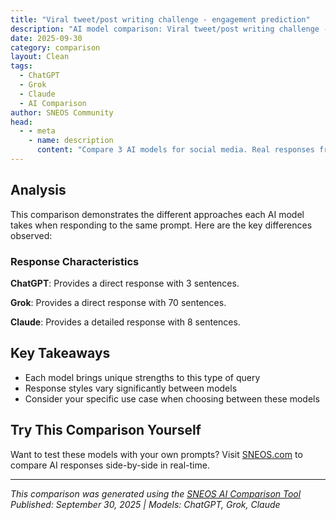 ```yaml
---
title: "Viral tweet/post writing challenge - engagement prediction"
description: "AI model comparison: Viral tweet/post writing challenge - engagement prediction..."
date: 2025-09-30
category: comparison
layout: Clean
tags:
  - ChatGPT
  - Grok
  - Claude
  - AI Comparison
author: SNEOS Community
head:
  - - meta
    - name: description
      content: "Compare 3 AI models for social media. Real responses from ChatGPT, Grok, Claude with detailed analysis."
---
```


<ChatComparison
  title="Viral tweet/post writing challenge - engagement prediction"
  prompt="Viral tweet/post writing challenge - engagement prediction"
  :responses='{"ChatGPT": "Sure! To help you best, could you please provide the tweet or post content you want to analyze for engagement prediction? Alternatively, if you want me to create some viral tweet ideas or guide you on how to craft one for maximum engagement, just let me know!", "Grok": "### Viral Tweet/Post Writing Challenge - Engagement Prediction\n\nWelcome to the **Viral Tweet/Post Writing Challenge**! In this challenge, you\u0027ll craft a short social media post (e.g., a tweet or Instagram caption) with the goal of maximizing engagement (likes, shares, comments, etc.). After writing your post, we\u2019ll dive into predicting its potential engagement based on key factors. Let\u2019s break this down into two parts: **writing the post** and **engagement prediction analysis**.\n\n---\n\n### Part 1: Crafting the Viral Post\n**Objective**: Write a 1-2 sentence social media post (up to 280 characters for a tweet) that you believe will generate high engagement. Focus on creativity, emotional appeal, humor, relatability, or trending topics. Include a call-to-action (CTA) if possible (e.g., \u201CTag a friend!\u201D or \u201CWhat do you think?\u201D).\n\n**Guidelines**:\n- Keep it concise and punchy.\n- Use hashtags if relevant (1-2 max for authenticity).\n- Target a specific audience or vibe (e.g., Gen Z humor, motivational, pop culture).\n- Avoid anything offensive or controversial that could backfire.\n\n**Example Post**:\n\u201CAdulting is just saying \u2018I\u2019ll do it tomorrow\u2019 until it\u2019s a crisis. \uD83D\uDE02 Tag someone who\u2019s guilty of this! #Relatable\u201D\n\n**Your Turn**:\nWrite your post below! After you\u2019re done, we\u2019ll analyze its potential engagement in Part 2.\n\n---\n\n**My Post**:\n[Insert your viral post here. For example: \u201CLife\u2019s too short to match socks. Who\u2019s with me on team chaos? \uD83E\uDDE6\uD83E\uDD2A #LaundryStruggles\u201D]\n\n---\n\n### Part 2: Engagement Prediction Analysis\nNow that you\u2019ve written your post, let\u2019s predict its engagement potential based on key factors that often drive virality on social media. Use the following framework to evaluate your post. Assign a score (1-5) for each factor, where 1 is low and 5 is high. Then, calculate an overall engagement score.\n\n**Factors for Engagement Prediction**:\n1. **Emotional Appeal**: Does the post evoke strong emotions (humor, nostalgia, inspiration, etc.)? \n (Score: 1-5)\n2. **Relatability**: Is the content something many people can connect with or see themselves in? \n (Score: 1-5)\n3. **Call-to-Action**: Does the post encourage interaction (e.g., tagging, commenting, sharing)? \n (Score: 1-5)\n4. **Timing/Trends**: Does the post tie into current events, memes, or trending topics? \n (Score: 1-5)\n5. **Uniqueness**: Is the content fresh, creative, or stands out in a crowded feed? \n (Score: 1-5)\n\n**Scoring Example (for the example post above)**:\n- Emotional Appeal (Humor): 4/5\n- Relatability (Adulting struggles): 5/5\n- Call-to-Action (Tag someone): 4/5\n- Timing/Trends (Not tied to a trend): 2/5\n- Uniqueness (Common topic, moderate twist): 3/5\n- **Total Score**: 18/25 (72% engagement potential \u2013 likely to do well with a broad audience)\n\n**Your Post Analysis**:\nEvaluate your post using the same factors. Write your scores below and calculate the total (out of 25). Then, interpret the result:\n- 20-25: High viral potential \u2013 expect strong engagement!\n- 15-19: Moderate potential \u2013 likely to get decent likes/comments with the right audience.\n- 10-14: Low potential \u2013 may need a tweak to boost appeal.\n- Below 10: Unlikely to go viral \u2013 consider revising the tone or topic.\n\n**My Scores**:\n- Emotional Appeal: ___/5\n- Relatability: ___/5\n- Call-to-Action: ___/5\n- Timing/Trends: ___/5\n- Uniqueness: ___/5\n- **Total Score**: ___/25 (___% engagement potential)\n\n**Interpretation**: [Write your thoughts on the score. For example: \u201CMy post scored 19/25, which suggests moderate engagement potential. Adding a trending hashtag might push it higher!\u201D]\n\n---\n\n### Bonus: Tips to Boost Engagement\nIf your score is lower than you\u2019d like, consider these strategies to revise your post:\n- Add a question to spark comments (e.g., \u201CWhat\u2019s your go-to comfort food?\u201D).\n- Tie it to a trending hashtag or challenge (e.g., #ThrowbackThursday).\n- Use emojis sparingly to add personality. \uD83D\uDE0A\n- Post at peak times for your audience (e.g., evenings or weekends).\n\n---\n\n### Challenge Wrap-Up\nShare your post and analysis in the comments (if applicable), or test it out on your social media to see how it performs! Reflect on these questions:\n- Did the predicted score match the actual engagement (if you posted it)?\n- What surprised you about the analysis process?\n- Would you tweak anything based on the feedback?\n\nLet\u2019s spark some viral vibes! \uD83D\uDE80 What\u2019s your post, and how do you think it\u2019ll do?", "Claude": "I\u0027ll help you understand viral content strategy and engagement prediction! Here\u0027s a framework for creating high-engagement posts:\n\n## Key Viral Elements\n\n**Emotional Triggers:**\n- Surprise/shock\n- Humor/entertainment\n- Inspiration/motivation\n- Controversy (respectful)\n- Nostalgia\n- Fear of missing out\n\n**Structural Elements:**\n- Hook in first 8 words\n- Visual appeal (images/videos)\n- Easy to share/quote\n- Clear call-to-action\n- Trending hashtags/topics\n\n## High-Engagement Post Templates\n\n**The Contrarian Take:**\n\u0022Unpopular opinion: [controversial but reasonable stance]\nHere\u0027s why everyone\u0027s got it backwards... \uD83E\uDDF5\u0022\n\n**The Story Hook:**\n\u0022A stranger just paid for my coffee because... \nWhat happened next restored my faith in humanity \u2728\u0022\n\n**The Educational Teaser:**\n\u00223 psychology tricks companies use to make you buy:\n(The 2nd one will blow your mind) \uD83E\uDDE0\u0022\n\n## Engagement Prediction Factors\n\n**High Potential (70-90% engagement rate):**\n- Relatable universal experiences\n- Current trending topics\n- Visual content with text overlay\n- Questions that prompt responses\n\n**Medium Potential (30-50%):**\n- Niche but passionate communities\n- Educational content\n- Behind-the-scenes content\n\nWould you like me to help you craft a specific post or analyze engagement factors for your niche?"}' 
  published-date="12:34"
/>

## Analysis

This comparison demonstrates the different approaches each AI model takes when responding to the same prompt. Here are the key differences observed:

### Response Characteristics

**ChatGPT**: Provides a direct response with 3 sentences. 

**Grok**: Provides a direct response with 70 sentences. 

**Claude**: Provides a detailed response with 8 sentences. 

## Key Takeaways

- Each model brings unique strengths to this type of query
- Response styles vary significantly between models
- Consider your specific use case when choosing between these models

## Try This Comparison Yourself

Want to test these models with your own prompts? Visit [SNEOS.com](https://sneos.com) to compare AI responses side-by-side in real-time.

---

*This comparison was generated using the [SNEOS AI Comparison Tool](https://sneos.com)*
*Published: September 30, 2025 | Models: ChatGPT, Grok, Claude*
